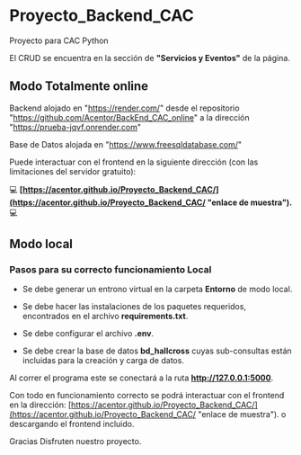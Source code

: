 # Proyecto_Backend_CAC
Proyecto para CAC Python

El CRUD se encuentra en la sección de **"Servicios y Eventos"** de la página.

## Modo Totalmente online ##
Backend alojado en "https://render.com/" desde el repositorio "https://github.com/Acentor/BackEnd_CAC_online" a la dirección "https://prueba-jqvf.onrender.com"

Base de Datos alojada en "https://www.freesqldatabase.com/"

Puede interactuar con el frontend en la siguiente dirección (con las limitaciones del servidor gratuito):

:computer: **[https://acentor.github.io/Proyecto_Backend_CAC/](https://acentor.github.io/Proyecto_Backend_CAC/ "enlace de muestra").** :computer:



## Modo local ##
### Pasos para su correcto funcionamiento Local ###

- Se debe generar un entrono virtual en la carpeta **Entorno** de modo local.

- Se debe hacer las instalaciones de los paquetes requeridos, encontrados en el archivo **requirements.txt**.

- Se debe configurar el archivo **.env**.

- Se debe crear la base de datos **bd_hallcross** cuyas sub-consultas están incluidas para la creación y carga de datos.

Al correr el programa este se conectará a la ruta **http://127.0.0.1:5000**.

Con todo en funcionamiento correcto se podrá interactuar con el frontend en la dirección:
[https://acentor.github.io/Proyecto_Backend_CAC/](https://acentor.github.io/Proyecto_Backend_CAC/ "enlace de muestra").
o descargando el frontend incluido.


Gracias
Disfruten nuestro proyecto.
